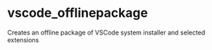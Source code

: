 # vscode_offlinepackage
Creates an offline package of VSCode system installer and selected extensions
